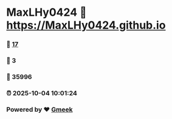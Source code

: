 # MaxLHy0424 :link: https://MaxLHy0424.github.io 
### :page_facing_up: [17](https://MaxLHy0424.github.io/tag.html) 
### :speech_balloon: 3 
### :hibiscus: 35996 
### :alarm_clock: 2025-10-04 10:01:24 
### Powered by :heart: [Gmeek](https://github.com/Meekdai/Gmeek)
